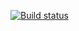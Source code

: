 [![Build status](https://ci.appveyor.com/api/projects/status/1jo23j1b1o5yfdah/branch/master?svg=true)](https://ci.appveyor.com/project/AntonGusev111/js3-animation-github-io/branch/master)
